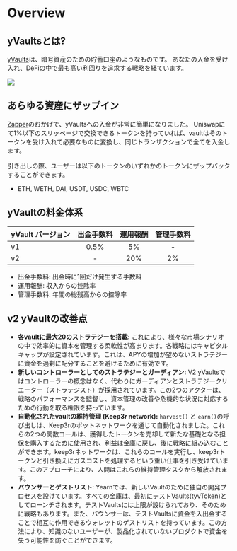 # Overview

## yVaultsとは?

[yVaults](https://yearn.finance/vaults)は、暗号資産のための貯蓄口座のようなものです。
あなたの入金を受け入れ、DeFiの中で最も高い利回りを追求する戦略を経ています。

![](https://i.imgur.com/yXnJqsn.png)

## あらゆる資産にザップイン

[Zapper](https://zapper.fi/)のおかげで、yVaultsへの入金が非常に簡単になりました。
Uniswapにて1%以下のスリッページで交換できるトークンを持っていれば、vaultはそのトークンを受け入れて必要なものに変換し、同じトランザクションで全てを入金します。

引き出しの際、ユーザーは以下のトークンのいずれかのトークンにザップバックすることができます。
- ETH, WETH, DAI, USDT, USDC, WBTC

## yVaultの料金体系

|yVault バージョン|出金手数料|運用報酬|管理手数料|
|--------------|:-----------:|:-------------:|:------------:|
|v1|0.5%|5%|-|
|v2|-|20%|2%|

- 出金手数料: 出金時に1回だけ発生する手数料
- 運用報酬: 収入からの控除率
- 管理手数料: 年間の総残高からの控除率

## v2 yVaultの改善点

- **各vaultに最大20のストラテジーを搭載:** これにより、様々な市場シナリオの中で効率的に資本を管理する柔軟性が高まります。各戦略にはキャピタルキャップが設定されています。これは、APYの増加が望めないストラテジーに資金を過剰に配分することを避けるために有効です。
- **新しいコントローラーとしてのストラテジーとガーディアン:** V2 yVaultsではコントローラーの概念はなく、代わりにガーディアンとストラテジークリエーター（ストラテジスト）が採用されています。この2つのアクターは、戦略のパフォーマンスを監督し、資本管理の改善や危機的な状況に対応するための行動を取る権限を持っています。
- **自動化されたvaultの維持管理 \(Keep3r network\):** `harvest()` と `earn()`の呼び出しは、Keep3rのボットネットワークを通じて自動化されました。これらの2つの関数コールは、獲得したトークンを売却して新たな基礎となる担保を購入するために使用され、利益は金庫に戻し、後に戦略に組み込むことができます。keep3rネットワークは、これらのコールを実行し、keep3rトークンと引き換えにガスコストを処理するという重い仕事を引き受けています。このアプローチにより、人間はこれらの維持管理タスクから解放されます。
- **バウンサーとゲストリスト**: Yearnでは、新しいVaultのために独自の開発プロセスを設けています。すべての金庫は、最初にテストVaults(tyvToken\)としてローンチされます。テストVaultsには上限が設けられており、そのために戦略もあります。また、バウンサーは、テストVaultsに資金を入出金することで相互に作用できるウォレットのゲストリストを持っています。この方法により、知識のないユーザーが、製品化されていないプロダクトで資金を失う可能性を防ぐことができます。
